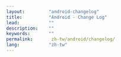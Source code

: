 ```yaml
---
layout:         "android-changelog"
title:          "Android - Change Log"
lead:           ""
description:    ""
keywords:       ""
permalink:       zh-tw/android/changelog/
lang:           "zh-tw"
---
```

